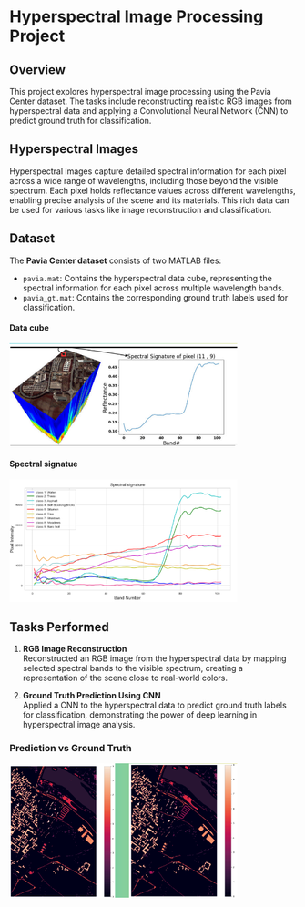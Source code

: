 # Hyperspectral Image Processing Project

## Overview  
This project explores hyperspectral image processing using the Pavia Center dataset. The tasks include reconstructing realistic RGB images from hyperspectral data and applying a Convolutional Neural Network (CNN) to predict ground truth for classification.

## Hyperspectral Images  
Hyperspectral images capture detailed spectral information for each pixel across a wide range of wavelengths, including those beyond the visible spectrum. Each pixel holds reflectance values across different wavelengths, enabling precise analysis of the scene and its materials. This rich data can be used for various tasks like image reconstruction and classification.

## Dataset  
The **Pavia Center dataset** consists of two MATLAB files:
- `pavia.mat`: Contains the hyperspectral data cube, representing the spectral information for each pixel across multiple wavelength bands.
- `pavia_gt.mat`: Contains the corresponding ground truth labels used for classification.

#### Data cube
<img src="data-cube.png" alt="Data Cube" width="400"/>


#### Spectral signatue
<img src="spectral-signature.png" alt="Data Cube" width="400"/>


## Tasks Performed

1. **RGB Image Reconstruction**  
   Reconstructed an RGB image from the hyperspectral data by mapping selected spectral bands to the visible spectrum, creating a representation of the scene close to real-world colors.

2. **Ground Truth Prediction Using CNN**  
   Applied a CNN to the hyperspectral data to predict ground truth labels for classification, demonstrating the power of deep learning in hyperspectral image analysis.

### Prediction vs Ground Truth   
<img src="comparison.png" alt="Data Cube" width="400"/>

